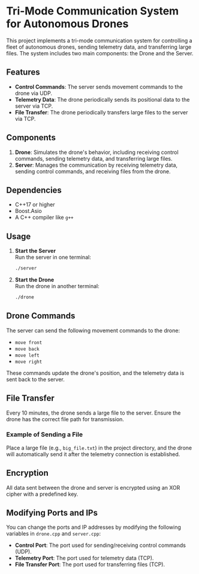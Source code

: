 # Tri-Mode Communication System for Autonomous Drones

This project implements a tri-mode communication system for controlling a fleet of autonomous drones, sending telemetry data, and transferring large files. The system includes two main components: the Drone and the Server.

## Features

- **Control Commands**: The server sends movement commands to the drone via UDP.
- **Telemetry Data**: The drone periodically sends its positional data to the server via TCP.
- **File Transfer**: The drone periodically transfers large files to the server via TCP.

## Components

1. **Drone**: Simulates the drone's behavior, including receiving control commands, sending telemetry data, and transferring large files.
2. **Server**: Manages the communication by receiving telemetry data, sending control commands, and receiving files from the drone.

## Dependencies

- C++17 or higher
- Boost.Asio
- A C++ compiler like `g++`

## Usage

1. **Start the Server**  
   Run the server in one terminal:

   ```bash
   ./server
   ```

2. **Start the Drone**  
   Run the drone in another terminal:
   ```bash
   ./drone
   ```

## Drone Commands

The server can send the following movement commands to the drone:

- `move front`
- `move back`
- `move left`
- `move right`

These commands update the drone's position, and the telemetry data is sent back to the server.

## File Transfer

Every 10 minutes, the drone sends a large file to the server. Ensure the drone has the correct file path for transmission.

### Example of Sending a File

Place a large file (e.g., `big_file.txt`) in the project directory, and the drone will automatically send it after the telemetry connection is established.

## Encryption

All data sent between the drone and server is encrypted using an XOR cipher with a predefined key.

## Modifying Ports and IPs

You can change the ports and IP addresses by modifying the following variables in `drone.cpp` and `server.cpp`:

- **Control Port**: The port used for sending/receiving control commands (UDP).
- **Telemetry Port**: The port used for telemetry data (TCP).
- **File Transfer Port**: The port used for transferring files (TCP).
